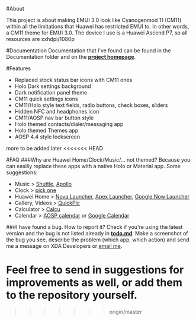 #About

This project is about making EMUI 3.0 look like Cyanogenmod 11 (CM11) within all the limitations that Huawei has restricted EMUI to. In other words, a CM11 theme for EMUI 3.0. The device I use is a Huawei Ascend P7, so all resources are xxhdpi/1080p

#Documentation
Documentation that I've found can be found in the Documentation folder and on the <a style="font-weight:bold" href="https://fqdb.github.io/page/cm11_theme_for_huawei_emui_30.html">project homepage</a>.

#Features
* Replaced stock status bar icons with CM11 ones
* Holo Dark settings background
* Dark notification panel theme
* CM11 quick settings icons
* CM11/Holo style text fields, radio buttons, check boxes, sliders
* Hidden NFC and headphones icon
* CM11/AOSP nav bar button style
* Holo themed contacts/dialer/messaging app
* Holo themed Themes app
* AOSP 4.4 style lockscreen

more to be added later
<<<<<<< HEAD

#FAQ
###Why are Huawei Home/Clock/Music/... not themed?
Because you can easiliy replace these apps with a native Holo or Material app. Some suggestions:

* Music > [Shuttle](https://play.google.com/store/apps/details?id=another.music.player), [Apollo](https://f-droid.org/repository/browse/?fdfilter=apollo&fdid=com.andrew.apollo)
* Clock > [pick one](https://play.google.com/store/search?q=kitkat%20clock)
* Huawei Home > [Nova Launcher](https://play.google.com/store/apps/details?id=com.teslacoilsw.launcher), [Apex Launcher](https://play.google.com/store/apps/details?id=com.teslacoilsw.launcher), [Google Now Launcher](https://play.google.com/store/apps/details?id=com.google.android.launcher)
* Gallery, Videos > [QuickPic](https://play.google.com/store/apps/details?id=com.alensw.PicFolder)
* Calculator > [Calcu](https://play.google.com/store/apps/details?id=com.candl.athena)
* Calendar > [AOSP calendar](https://f-droid.org/repository/browse/?fdfilter=calendar&fdid=org.sufficientlysecure.standalonecalendar) or [Google Calendar](https://play.google.com/store/apps/details?id=com.google.android.calendar)


###I have found a bug. How to report it?
Check if you're using the latest version and the bug is not listed already in [**todo.md**](https://github.com/fqdb/CM11_theme/blob/master/todo.md). Make a screenshot of the bug you see, describe the problem (which app, which action) and send me a message on XDA Developers or [email me](sdk16420@gmail.com).

Feel free to send in suggestions for improvements as well, or add them to the repository yourself.
=======
>>>>>>> origin/master
